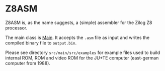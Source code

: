 # Z8ASM

Z8ASM is, as the name suggests, a (simple) assembler for the Zilog Z8 processor.

The main class is [Main](src/main/src/Main.java).
It accepts the `.asm` file as input and writes the compiled binary file to `output.bin`.

Please see directory `src/main/src/examples` for example files used to build internal ROM, ROM and video ROM for the JU+TE computer (east-german computer from 1988).
